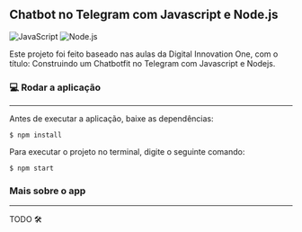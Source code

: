 
## Chatbot no Telegram com Javascript e Node.js

![JavaScript](https://img.shields.io/badge/-JavaScript-333333?style=flat&logo=javascript)
![Node.js](https://img.shields.io/badge/-Node.js-333333?style=flat&logo=node.js)

Este projeto foi feito baseado nas aulas da Digital Innovation One, com o título: Construindo um Chatbotfit no Telegram com Javascript e Nodejs.

### :computer: Rodar a aplicação
---

Antes de executar a aplicação, baixe as dependências:
```shell script
$ npm install
```

Para executar o projeto no terminal, digite o seguinte comando:

```shell script
$ npm start
```

### Mais sobre o app
---
TODO :hammer_and_wrench:
